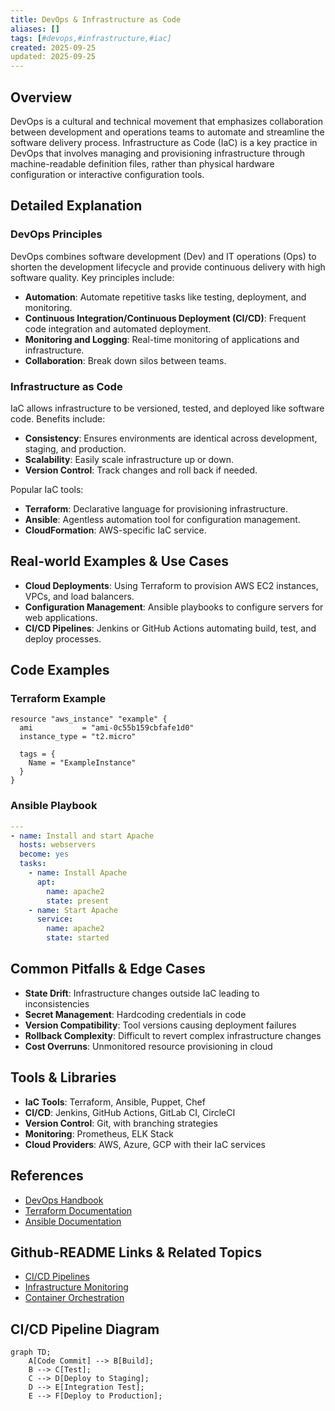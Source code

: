 ```yaml
---
title: DevOps & Infrastructure as Code
aliases: []
tags: [#devops,#infrastructure,#iac]
created: 2025-09-25
updated: 2025-09-25
---
```


## Overview

DevOps is a cultural and technical movement that emphasizes collaboration between development and operations teams to automate and streamline the software delivery process. Infrastructure as Code (IaC) is a key practice in DevOps that involves managing and provisioning infrastructure through machine-readable definition files, rather than physical hardware configuration or interactive configuration tools.

## Detailed Explanation

### DevOps Principles

DevOps combines software development (Dev) and IT operations (Ops) to shorten the development lifecycle and provide continuous delivery with high software quality. Key principles include:

- **Automation**: Automate repetitive tasks like testing, deployment, and monitoring.
- **Continuous Integration/Continuous Deployment (CI/CD)**: Frequent code integration and automated deployment.
- **Monitoring and Logging**: Real-time monitoring of applications and infrastructure.
- **Collaboration**: Break down silos between teams.

### Infrastructure as Code

IaC allows infrastructure to be versioned, tested, and deployed like software code. Benefits include:

- **Consistency**: Ensures environments are identical across development, staging, and production.
- **Scalability**: Easily scale infrastructure up or down.
- **Version Control**: Track changes and roll back if needed.

Popular IaC tools:

- **Terraform**: Declarative language for provisioning infrastructure.
- **Ansible**: Agentless automation tool for configuration management.
- **CloudFormation**: AWS-specific IaC service.

## Real-world Examples & Use Cases

- **Cloud Deployments**: Using Terraform to provision AWS EC2 instances, VPCs, and load balancers.
- **Configuration Management**: Ansible playbooks to configure servers for web applications.
- **CI/CD Pipelines**: Jenkins or GitHub Actions automating build, test, and deploy processes.

## Code Examples

### Terraform Example

```hcl
resource "aws_instance" "example" {
  ami           = "ami-0c55b159cbfafe1d0"
  instance_type = "t2.micro"

  tags = {
    Name = "ExampleInstance"
  }
}
```

### Ansible Playbook

```yaml
---
- name: Install and start Apache
  hosts: webservers
  become: yes
  tasks:
    - name: Install Apache
      apt:
        name: apache2
        state: present
    - name: Start Apache
      service:
        name: apache2
        state: started
```

## Common Pitfalls & Edge Cases

- **State Drift**: Infrastructure changes outside IaC leading to inconsistencies
- **Secret Management**: Hardcoding credentials in code
- **Version Compatibility**: Tool versions causing deployment failures
- **Rollback Complexity**: Difficult to revert complex infrastructure changes
- **Cost Overruns**: Unmonitored resource provisioning in cloud

## Tools & Libraries

- **IaC Tools**: Terraform, Ansible, Puppet, Chef
- **CI/CD**: Jenkins, GitHub Actions, GitLab CI, CircleCI
- **Version Control**: Git, with branching strategies
- **Monitoring**: Prometheus, ELK Stack
- **Cloud Providers**: AWS, Azure, GCP with their IaC services

## References

- [DevOps Handbook](https://itrevolution.com/book/the-devops-handbook/)
- [Terraform Documentation](https://www.terraform.io/docs)
- [Ansible Documentation](https://docs.ansible.com/)

## Github-README Links & Related Topics

- [CI/CD Pipelines](./ci-cd-pipelines/)
- [Infrastructure Monitoring](./infrastructure-monitoring/)
- [Container Orchestration](./container-orchestration/)

## CI/CD Pipeline Diagram

```mermaid
graph TD;
    A[Code Commit] --> B[Build];
    B --> C[Test];
    C --> D[Deploy to Staging];
    D --> E[Integration Test];
    E --> F[Deploy to Production];
```